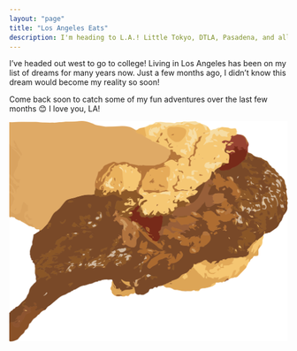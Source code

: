 ```yaml
---
layout: "page"
title: "Los Angeles Eats"
description: I'm heading to L.A.! Little Tokyo, DTLA, Pasadena, and all-around. | A food and travel blog by @CarissaEats, where I share my favorite small businesses, easy recipes, and travel adventures.
---
```

I’ve headed out west to go to college! Living in Los Angeles has been on my list of dreams for many years now. Just a few months ago, I didn’t know this dream would become my reality so soon!

Come back soon to catch some of my fun adventures over the last few months 😊 I love you, LA!

<img src="/assets/images/laeats/pearlriverdeli/prdmacaubun.svg" class="image">